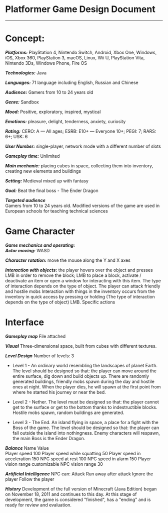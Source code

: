 # Platformer Game Design Document
---
# Concept:

***Platforms:*** PlayStation 4, Nintendo Switch, Android, Xbox One, Windows, iOS, Xbox 360, PlayStation 3, macOS, Linux, Wii U, PlayStation Vita, Nintendo 3Ds, Windows Phone, Fire OS

***Technologies:*** Java

***Languages:***   71 language including English, Russian and Chinese

***Audience:*** Gamers from 10 to 24 years old

***Genre:*** Sandbox

***Mood:*** Positive, exploratory, inspired, mystical

***Emotions:***  pleasure, delight, tenderness, anxiety, curiosity

***Rating:***  CERO: A — All ages; ESRB: E10+ — Everyone 10+; PEGI: 7; RARS: 6+; USK: 6

***User Number:***  single-player, network  mode with a different number of slots 

***Gameplay time:***  Unlimited 

***Main mechanic:***  placing cubes in space, collecting them into inventory, creating new elements and buildings

***Setting:***   Medieval mixed up with fantasy 

***Goal:*** Beat the final boss - The Ender Dragon
 
***Targeted audience***  
Gamers from 10 to 24 years old.
Modified versions of the game are used in European schools for teaching technical sciences

# Game Character 
***Game mechanics and operating:***  
***Actor moving:*** WASD

***Character rotation:*** move the mouse along the Y and X axes

***Interaction with objects:*** the player hovers over the object and presses LMB in order to remove the block; LMB to place a block, activate / deactivate an item or open a window for interacting with this item. The type of interaction depends on the type of object.
The player can attack friendly and hostile mobs
Interaction with things in the inventory occurs from the inventory in quick access by pressing or holding (The type of interaction depends on the type of object) LMB.
Specific actions 
  
# Interface 

***Gameplay map***
File attached

***Visual***
Three-dimensional space, built from cubes with different textures.

***Level Design***
Number of levels: 3
- Level 1 - An ordinary world resembling the landscapes of planet Earth.
The level should be designed so that: the player can move around the entire surface, dig down and build objects up. There are randomly generated buildings, friendly mobs spawn during the day and hostile ones at night.
When the player dies, he will spawn at the first point from where he started his journey or near the bed.

- Level 2 - Nether.
The level must be designed so that: the player cannot get to the surface or get to the bottom thanks to indestructible blocks.
Hostile mobs spawn, random buildings are generated.

- Level 3 - The End. 
An island flying in space, a place for a fight with the Boss of the game.
The level should be designed so that: the player can fall outside the island into nothingness.
Enemy characters will respawn, the main Boss is the Ender Dragon.

***Balance***
Name 
Value  
Player speed
100
Player speed while squatting
50
Player speed in acceleration
150
NPC speed at rest
100
NPC speed in alarm
150
Player vision range
customizable
NPC vision range
30
 
***Artificial Intelligence***
NPC can:
Attack
Run away after attack
Ignore the player
Follow the player

***History***
Development of the full version of Minecraft (Java Edition) began on November 18, 2011 and continues to this day. At this stage of development, the game is considered "finished", has a "ending" and is ready for review and evaluation. 
